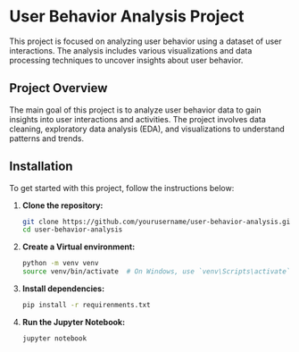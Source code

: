 # User Behavior Analysis Project

This project is focused on analyzing user behavior using a dataset of user interactions. The analysis includes various visualizations and data processing techniques to uncover insights about user behavior.


## Project Overview

The main goal of this project is to analyze user behavior data to gain insights into user interactions and activities. The project involves data cleaning, exploratory data analysis (EDA), and visualizations to understand patterns and trends.

## Installation

To get started with this project, follow the instructions below:

1. **Clone the repository:**
   ```bash
   git clone https://github.com/yourusername/user-behavior-analysis.git
   cd user-behavior-analysis
2. **Create a Virtual environment:**
   ```bash
   python -m venv venv
   source venv/bin/activate  # On Windows, use `venv\Scripts\activate`
3. **Install dependencies:**
   ```bash
   pip install -r requirenments.txt
4. **Run the Jupyter Notebook:**
   ```bash
   jupyter notebook





